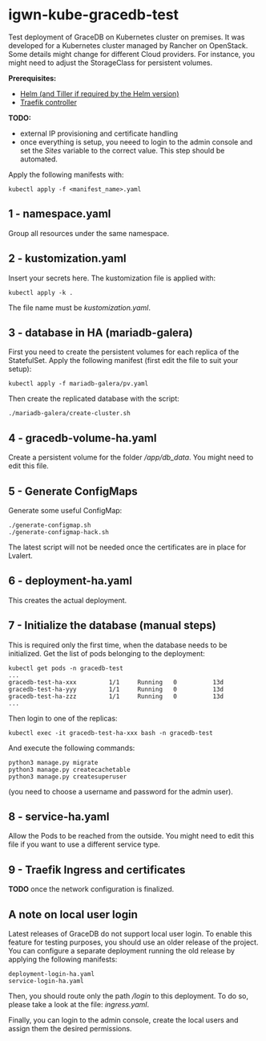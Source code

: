 # igwn-kube-gracedb-test
Test deployment of GraceDB on Kubernetes cluster on premises. It was developed for a Kubernetes cluster managed by Rancher on OpenStack. Some details might change for different Cloud providers. For instance, you might need to adjust the StorageClass for persistent volumes. 

**Prerequisites:**
- [Helm (and Tiller if required by the Helm version)](https://helm.sh/docs/intro/install/) 
- [Traefik controller](https://docs.traefik.io/v1.7/user-guide/kubernetes/) 

**TODO:** 
- external IP provisioning and certificate handling
- once everything is setup, you neeed to login to the admin console and set the *Sites* variable to the correct value. This step should be automated.

Apply the following manifests with:

```kubectl apply -f <manifest_name>.yaml```

## 1 - namespace.yaml
Group all resources under the same namespace.

## 2 - kustomization.yaml
Insert your secrets here. The kustomization file is applied with:

```kubectl apply -k .```

The file name must be *kustomization.yaml*.

## 3 - database in HA (mariadb-galera)
First you need to create the persistent volumes for each replica of the StatefulSet. Apply the following manifest (first edit the file to suit your setup):
```
kubectl apply -f mariadb-galera/pv.yaml
``` 

Then create the replicated database with the script:
```
./mariadb-galera/create-cluster.sh
```

## 4 - gracedb-volume-ha.yaml
Create a persistent volume for the folder */app/db_data*. You might need to edit this file.

## 5 - Generate ConfigMaps
Generate some useful ConfigMap:
```
./generate-configmap.sh 
./generate-configmap-hack.sh 
```
The latest script will not be needed once the certificates are in place for Lvalert. 

## 6 - deployment-ha.yaml
This creates the actual deployment.

## 7 - Initialize the database (manual steps)
This is required only the first time, when the database needs to be initialized. 
Get the list of pods belonging to the deployment:
```
kubectl get pods -n gracedb-test
...
gracedb-test-ha-xxx         1/1     Running   0          13d
gracedb-test-ha-yyy         1/1     Running   0          13d
gracedb-test-ha-zzz         1/1     Running   0          13d
...
```

Then login to one of the replicas:
```
kubectl exec -it gracedb-test-ha-xxx bash -n gracedb-test
```
And execute the following commands:
```
python3 manage.py migrate
python3 manage.py createcachetable
python3 manage.py createsuperuser 
```
(you need to choose a username and password for the admin user).

## 8 - service-ha.yaml
Allow the Pods to be reached from the outside. You might need to edit this file if you want to use a different service type. 

## 9 - Traefik Ingress and certificates
**TODO** once the network configuration is finalized.

## A note on local user login
Latest releases of GraceDB do not support local user login. To enable this feature for testing purposes, you should use an older release of the project. You can configure a separate deployment running the old release by applying the following manifests:
```
deployment-login-ha.yaml
service-login-ha.yaml
```
Then, you should route only the path */login* to this deployment. To do so, please take a look at the file: *ingress.yaml*.

Finally, you can login to the admin console, create the local users and assign them the desired permissions. 
